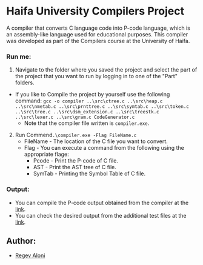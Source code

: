 # Haifa University Compilers Project
A compiler that converts C language code into P-code language, which is an assembly-like language used for educational purposes. This compiler was developed as part of the Compilers course at the University of Haifa.


### Run me:
1. Navigate to the folder where you saved the project and select the part of the project that you want to run by logging in to one of the "Part" folders.

- If you like to Compile the project by yourself use the following command: `gcc -o compiler ..\src\ctree.c ..\src\heap.c ..\src\nmetab.c ..\src\prnttree.c ..\src\symtab.c ..\src\token.c ..\src\tree.c ..\src\dsm_extension.c ..\src\treestk.c ..\src\lexer.c ..\src\gram.c CodeGenerator.c`
  - Note that the compiler file written is `compiler.exe`.

2. Run Commend`.\compiler.exe -Flag FileName.c`
   - FileName - The location of the C file you want to convert.
   - Flag - You can execute a command from the following using the appropriate flage:
     - Pcode - Print the P-code of C file.
     - AST - Print the AST tree of C file.
     - SymTab - Printing the Symbol Table of C file.

### Output:
- You can compile the P-code output obtained from the compiler at the [link](https://mw10.haifa.ac.il/pluginfile.php/164232/mod_assign/intro/Pmachine.html).
- You can check the desired output from the additional test files at the [link](https://text-compare.com).   
## Author:
- [Regev Aloni](https://github.com/AloniRegev)
